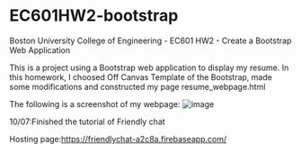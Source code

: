 # EC601HW2-bootstrap
Boston University College of Engineering - EC601 HW2 - Create a Bootstrap Web Application

This is a project using a Bootstrap web application to display my resume.
In this homework, I choosed Off Canvas Template of the Bootstrap, made some modifications and constructed my page resume_webpage.html

The following is a screenshot of my webpage:
![image](https://github.com/jxtang0920/EC601HW2-bootstrap/blob/master/project%20picture.JPG)

10/07:Finished the tutorial of Friendly chat

Hosting page:https://friendlychat-a2c8a.firebaseapp.com/
